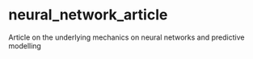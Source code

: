 # neural_network_article
Article on the underlying mechanics on neural networks and predictive modelling
